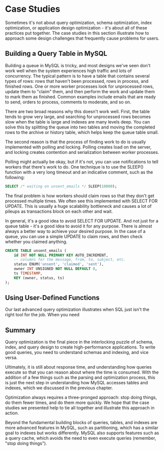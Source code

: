 # Case Studies

Sometimes it's not about query optimization, schema optimization, index optimization, or application design optimization - it's about all of these practices put together. The case studies in this section illustrate how to approach some design challenges that frequently cause problems for users. 

## Building a Query Table in MySQL

Building a queue in MySQL is tricky, and most designs we've seen don't work well when the system experiences high traffic and lots of concurrency. The typical pattern is to have a table that contains several types of rows: rows that haven't been processed, rows in process, and finished rows. One or more worker processes look for unprocessed rows, update them to "claim" them, and then perform the work and update them to mark them as finished. Common examples include emails that are ready to send, orders to process, comments to moderate, and so on.

There are two broad reasons why this doesn't work well. First, the table tends to grow very large, and searching for unprocessed rows becomes slow when the table is large and indexes are many levels deep. You can solve this by splitting the queue into two tables and moving the completed rows to the archive or history table, which helps keep the queue table small.

The second reason is that the process of finding work to do is usually implemented with polling and locking. Polling creates load on the server, and locking creates contention and serialization between worker processes.

Polling might actually be okay, but if it's not, you can use notifications to tell workers that there's work to do. One technique is to use the SLEEP() function with a very long timeout and an indicative comment, such as the following:

```sql
SELECT /* waiting on unsent_emails */ SLEEP(10000);
```

The final problem is how workers should claim rows so that they don't get processed multiple times. We often see this implemented with SELECT FOR UPDATE. This is usually a huge scalability bottleneck and causes a lot of pileups as transactions block on each other and wait. 

In general, it's a good idea to avoid SELECT FOR UPDATE. And not just for a queue table - it's a good idea to avoid it for any purpose. There is almost always a better way to achieve your desired purpose. In the case of a queue, you can use a simple UPDATE to claim rows, and then check whether you claimed anything.

```sql
CREATE TABLE unsent_emails (
    id INT NOT NULL PRIMARY KEY AUTO_INCREMENT,
    -- columns for the message, from, to, subject, etc.
    status ENUM('unsent', 'claimed', 'sent'),
    owner INT UNSIGNED NOT NULL DEFAULT 0,
    ts TIMESTAMP,
    KEY (owner, status, ts)
);
```

## Using User-Defined Functions

Our last advanced query optimization illustrates when SQL just isn't the right tool for the job. When you need 

## Summary

Query optimization is the final piece in the interlocking puzzle of schema, index, and query design to create high-performance applications. To write good queries, you need to understand schemas and indexing, and vice versa.

Ultimately, it is still about response time, and understanding how queries execute so that you can reason about where the time is consumed. With the addition of a few things such as the parsing and optimization process, this is just the next step in understanding how MySQL accesses tables and indexes, which we discussed in the previous chapter.

Optimization always requires a three-pronged approach: stop doing things, do them fewer times, and do them more quickly. We hope that the case studies we presented help to tie all together and illustrate this approach in action.

Beyond the fundamental building blocks of queries, tables, and indexes are more advanced features in MySQL, such as partitioning, which has a similar goal to indexes but works differently. MySQL also supports features such as a query cache, which avoids the need to  even execute queries (remember, "stop doing things").

